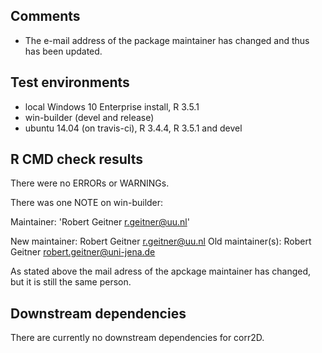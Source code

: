 ## Comments
* The e-mail address of the package maintainer has changed and thus has
  been updated.

## Test environments
* local Windows 10 Enterprise install, R 3.5.1
* win-builder (devel and release)
* ubuntu 14.04 (on travis-ci), R 3.4.4, R 3.5.1 and devel

## R CMD check results
There were no ERRORs or WARNINGs.

There was one NOTE on win-builder:

Maintainer: 'Robert Geitner <r.geitner@uu.nl>'

New maintainer:
  Robert Geitner <r.geitner@uu.nl>
Old maintainer(s):
  Robert Geitner <robert.geitner@uni-jena.de>
  
As stated above the mail adress of the apckage maintainer has changed,
  but it is still the same person.

## Downstream dependencies
There are currently no downstream dependencies for corr2D.